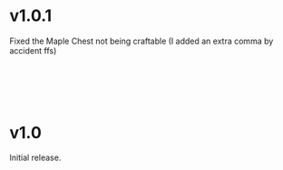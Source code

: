 # v1.0.1

Fixed the Maple Chest not being craftable (I added an extra comma by accident ffs)


<br /> <br />
--------------------------------------------------
# v1.0

Initial release.